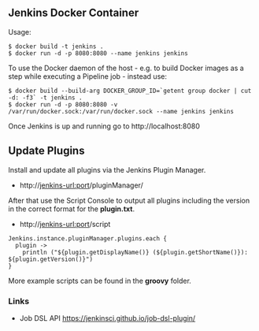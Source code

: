 ## Jenkins Docker Container

Usage:
```
$ docker build -t jenkins .
$ docker run -d -p 8080:8080 --name jenkins jenkins
```

To use the Docker daemon of the host - e.g. to build Docker images as a step while executing a Pipeline job - instead use:
```
$ docker build --build-arg DOCKER_GROUP_ID=`getent group docker | cut -d: -f3` -t jenkins .
$ docker run -d -p 8080:8080 -v /var/run/docker.sock:/var/run/docker.sock --name jenkins jenkins
```

Once Jenkins is up and running go to http://localhost:8080

## Update Plugins

Install and update all plugins via the Jenkins Plugin Manager.
* http://<jenkins-url:port>/pluginManager/

After that use the Script Console to output all plugins including the version in the correct format for the **plugin.txt**.
* http://<jenkins-url:port>/script

```shell
Jenkins.instance.pluginManager.plugins.each {
  plugin ->
    println ("${plugin.getDisplayName()} (${plugin.getShortName()}): ${plugin.getVersion()}")
}
```

More example scripts can be found in the **groovy** folder.

### Links

- Job DSL API https://jenkinsci.github.io/job-dsl-plugin/
